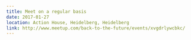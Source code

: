 ```yaml
---
title: Meet on a regular basis
date: 2017-01-27
location: Action House, Heidelberg, Heidelberg
link: http://www.meetup.com/back-to-the-future/events/xvgdrlywcbkc/
---
```

